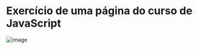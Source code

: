 # Exercício de uma página do curso de JavaScript
![image](https://github.com/user-attachments/assets/b33c31a5-1cb9-4f48-b845-c6fa7af87ebd)

